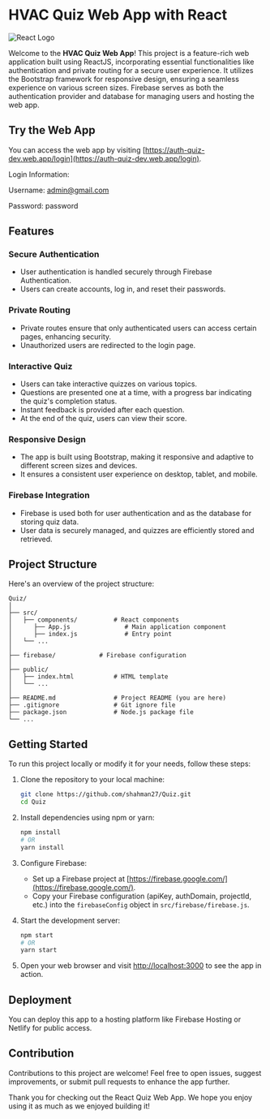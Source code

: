 # HVAC Quiz Web App with React

![React Logo](https://reactjs.org/logo-og.png)

Welcome to the **HVAC Quiz Web App**! This project is a feature-rich web application built using ReactJS, incorporating essential functionalities like authentication and private routing for a secure user experience. It utilizes the Bootstrap framework for responsive design, ensuring a seamless experience on various screen sizes. Firebase serves as both the authentication provider and database for managing users and hosting the web app.

## Try the Web App

You can access the web app by visiting [https://auth-quiz-dev.web.app/login](https://auth-quiz-dev.web.app/login).

Login Information:

Username: admin@gmail.com

Password: password

## Features

### Secure Authentication

- User authentication is handled securely through Firebase Authentication.
- Users can create accounts, log in, and reset their passwords.

### Private Routing

- Private routes ensure that only authenticated users can access certain pages, enhancing security.
- Unauthorized users are redirected to the login page.

### Interactive Quiz

- Users can take interactive quizzes on various topics.
- Questions are presented one at a time, with a progress bar indicating the quiz's completion status.
- Instant feedback is provided after each question.
- At the end of the quiz, users can view their score.

### Responsive Design

- The app is built using Bootstrap, making it responsive and adaptive to different screen sizes and devices.
- It ensures a consistent user experience on desktop, tablet, and mobile.

### Firebase Integration

- Firebase is used both for user authentication and as the database for storing quiz data.
- User data is securely managed, and quizzes are efficiently stored and retrieved.

## Project Structure

Here's an overview of the project structure:

```
Quiz/
│
├── src/
│   ├── components/          # React components
│      ├── App.js               # Main application component
│      ├── index.js             # Entry point
│   └── ...
│
├── firebase/            # Firebase configuration
│
├── public/
│   ├── index.html           # HTML template
│   └── ...
│
├── README.md                # Project README (you are here)
├── .gitignore               # Git ignore file
├── package.json             # Node.js package file
└── ...
```

## Getting Started

To run this project locally or modify it for your needs, follow these steps:

1. Clone the repository to your local machine:

   ```bash
   git clone https://github.com/shahman27/Quiz.git
   cd Quiz
   ```

2. Install dependencies using npm or yarn:

   ```bash
   npm install
   # OR
   yarn install
   ```

3. Configure Firebase:

   - Set up a Firebase project at [https://firebase.google.com/](https://firebase.google.com/).
   - Copy your Firebase configuration (apiKey, authDomain, projectId, etc.) into the `firebaseConfig` object in `src/firebase/firebase.js`.

4. Start the development server:

   ```bash
   npm start
   # OR
   yarn start
   ```

5. Open your web browser and visit [http://localhost:3000](http://localhost:3000) to see the app in action.

## Deployment

You can deploy this app to a hosting platform like Firebase Hosting or Netlify for public access.

## Contribution

Contributions to this project are welcome! Feel free to open issues, suggest improvements, or submit pull requests to enhance the app further.

Thank you for checking out the React Quiz Web App. We hope you enjoy using it as much as we enjoyed building it!
